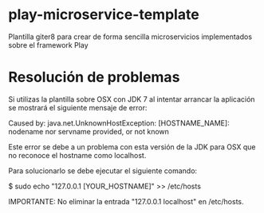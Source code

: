 play-microservice-template
==========================

Plantilla giter8 para crear de forma sencilla microservicios implementados sobre el framework Play

Resolución de problemas
=======================

Si utilizas la plantilla sobre OSX con JDK 7 al intentar arrancar la aplicación se mostrará el siguiente mensaje de error:

Caused by: java.net.UnknownHostException: [HOSTNAME_NAME]: nodename nor servname provided, or not known

Este error se debe a un problema con esta versión de la JDK para OSX que no reconoce el hostname como localhost.

Para solucionarlo se debe ejecutar el siguiente comando:

$ sudo echo "127.0.0.1 [YOUR_HOSTNAME]" >> /etc/hosts

IMPORTANTE: No eliminar la entrada "127.0.0.1 localhost" en /etc/hosts.
